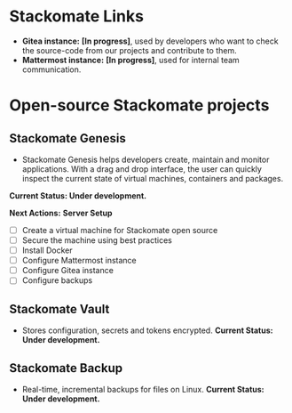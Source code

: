 # Stackomate Links

- **Gitea instance:** **[In progress]**, used by developers who want to check the source-code from our projects and contribute to them.
- **Mattermost instance:** **[In progress]**, used for internal team communication.


# Open-source Stackomate projects

## Stackomate Genesis
- Stackomate Genesis helps developers create, maintain and monitor applications. With a drag and drop interface, the user can quickly inspect the current state of virtual machines, containers and packages.

**Current Status: Under development.**

**Next Actions:**
**Server Setup**
- [ ] Create a virtual machine for Stackomate open source
- [ ] Secure the machine using best practices
- [ ] Install Docker
- [ ] Configure Mattermost instance 
- [ ] Configure Gitea instance
- [ ] Configure backups

## Stackomate Vault
- Stores configuration, secrets and tokens encrypted.
**Current Status: Under development.**

## Stackomate Backup
- Real-time, incremental backups for files on Linux.
**Current Status: Under development.**
